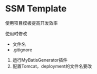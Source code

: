 # SSM Template
使用项目模板提高开发效率

使用时修改
- 文件名
- .gitignore


1. 运行MyBatisGenerator插件
2. 配置Tomcat，deployment的文件名要改